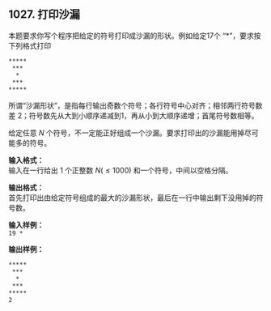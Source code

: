 ﻿## 1027. 打印沙漏
本题要求你写个程序把给定的符号打印成沙漏的形状。例如给定17个 “\*”，要求按下列格式打印
```
*****  
 ***  
  *  
 ***  
*****
```  

所谓“沙漏形状”，是指每行输出奇数个符号；各行符号中心对齐；相邻两行符号数差 2；符号数先从大到小顺序递减到1，再从小到大顺序递增；首尾符号数相等。

给定任意 $N$ 个符号，不一定能正好组成一个沙漏。要求打印出的沙漏能用掉尽可能多的符号。

**输入格式：**  
输入在一行给出 1 个正整数 $N(≤1000)$ 和一个符号，中间以空格分隔。

**输出格式：**  
首先打印出由给定符号组成的最大的沙漏形状，最后在一行中输出剩下没用掉的符号数。

**输入样例：**  
`19 *`

**输出样例：**
```
*****  
 ***  
  *  
 ***  
*****
2
```